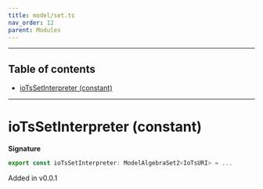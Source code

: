 ```yaml
---
title: model/set.ts
nav_order: 12
parent: Modules
---
```


---

<h2 class="text-delta">Table of contents</h2>

- [ioTsSetInterpreter (constant)](#iotssetinterpreter-constant)

---

# ioTsSetInterpreter (constant)

**Signature**

```ts
export const ioTsSetInterpreter: ModelAlgebraSet2<IoTsURI> = ...
```

Added in v0.0.1
